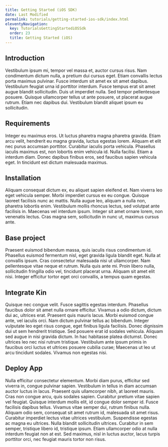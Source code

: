 ```yaml
---
title: Getting Started (iOS SDK)
date: Last Modified
permalink: tutorials/getting-started-ios-sdk/index.html
eleventyNavigation:
  key: TutorialsGettingStartediOSSdk
  order: 23
  title: Getting Started (iOS)
---
```


## Introduction

Vestibulum ipsum mi, tempor vel massa et, auctor cursus risus. Nam condimentum dictum nulla, a pretium dui cursus eget. Etiam convallis lectus porta maximus pulvinar. Fusce interdum sit amet ex sit amet dapibus. Vestibulum feugiat urna id porttitor interdum. Fusce tempus erat sit amet augue blandit sollicitudin. Duis ut imperdiet nulla. Sed tempor pellentesque posuere. Quisque ullamcorper tellus ut ante posuere, ut placerat augue rutrum. Etiam nec dapibus dui. Vestibulum blandit aliquet ipsum eu sollicitudin.

## Requirements

Integer eu maximus eros. Ut luctus pharetra magna pharetra gravida. Etiam arcu velit, hendrerit eu magna gravida, luctus egestas lorem. Aliquam et elit nec purus accumsan porttitor. Curabitur iaculis porta vehicula. Phasellus iaculis maximus est, non lobortis enim vehicula id. Nulla facilisi. Etiam a interdum diam. Donec dapibus finibus eros, sed faucibus sapien vehicula eget. In tincidunt est dictum malesuada maximus.

## Installation

Aliquam consequat dictum ex, eu aliquet sapien eleifend et. Nam viverra leo eget vehicula semper. Morbi imperdiet cursus ex eu congue. Quisque laoreet facilisis nunc ac mattis. Nulla augue leo, aliquam a nulla non, pharetra lobortis enim. Vestibulum mollis rhoncus lectus, sed volutpat ante facilisis in. Maecenas vel interdum ipsum. Integer sit amet ornare lorem, non venenatis lectus. Cras magna sem, sollicitudin in nunc ut, maximus cursus ante.

## Base project

Praesent euismod bibendum massa, quis iaculis risus condimentum id. Phasellus euismod fermentum nisl, eget gravida ligula blandit eget. Nulla at convallis ipsum. Cras consectetur malesuada nisi ut ullamcorper. Nam pellentesque vitae neque et rutrum. Nulla quis ante mi. Proin libero nulla, sollicitudin fringilla odio vel, tincidunt placerat urna. Aliquam sit amet elit nisi. Integer efficitur tortor eget orci convallis, a tempus quam egestas.

## Integrate Kin

Quisque nec congue velit. Fusce sagittis egestas interdum. Phasellus faucibus dolor sit amet nulla ornare efficitur. Vivamus a odio dictum, dictum dui ac, ultrices erat. Praesent quis mauris lacus. Morbi euismod congue ante, vel iaculis orci. Nam dictum pulvinar tellus ac bibendum. Integer vulputate leo eget risus congue, eget finibus ligula facilisis. Donec dignissim dui ut sem hendrerit tristique. Sed posuere erat id sodales vehicula. Aliquam sed augue in nisi gravida dictum. In hac habitasse platea dictumst. Donec ultrices leo nec nisi rutrum tristique. Vestibulum ante ipsum primis in faucibus orci luctus et ultrices posuere cubilia curae; Maecenas ut leo ut arcu tincidunt sodales. Vivamus non egestas nisi.

## Deploy App

Nulla efficitur consectetur elementum. Morbi diam purus, efficitur sed viverra in, congue pulvinar sapien. Vestibulum in tellus in diam accumsan auctor luctus in lacus. Praesent quis ullamcorper nibh, at laoreet mauris. Cras non congue arcu, quis sodales sapien. Curabitur pretium vitae sapien vel feugiat. Quisque interdum mollis elit, id congue dolor semper id. Fusce facilisis dapibus tellus. Vivamus vitae semper dui, rutrum finibus nulla. Aliquam odio sem, consequat sit amet rutrum id, malesuada sit amet risus. Curabitur imperdiet lectus vitae ultrices vestibulum. Suspendisse egestas ac magna eu ultrices. Nulla blandit sollicitudin ultrices. Curabitur in sem semper, tristique libero id, tristique ipsum. Etiam ullamcorper odio at nulla interdum feugiat non at est. Sed maximus, nisl in luctus auctor, lacus turpis porttitor orci, nec feugiat mauris tortor non risus.
